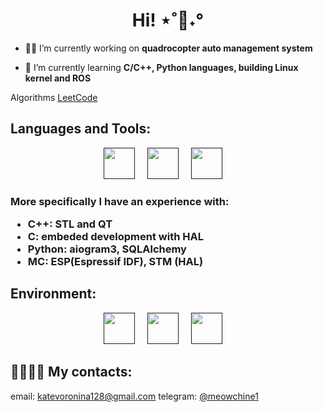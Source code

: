 <h1 align="center">Hi! ⋆˚🐾˖° </h1>


- 👨‍💻 I’m currently working on **quadrocopter auto management system**

- 🌱 I’m currently learning **C/C++, Python languages, building Linux kernel and ROS**

Algorithms <a href="https://leetcode.com/u/meowchine1/"> LeetCode </a>  

<h2 align="left">Languages and Tools:</h2>
<div align="center">
  <a href="" target="blank"> <img src="https://skillicons.dev/icons?i=c" height="50" alt="" /></a>
  <img width="12" />
  <a href="" target="blank"> <img src="https://skillicons.dev/icons?i=cpp" height="50" alt="" /></a>
  <img width="12" />
  <a href="" target="blank"><img src="https://skillicons.dev/icons?i=python" height="50" alt="" /></a>
  <img width="12" />
  </div>

<h3 align="left">More specifically I have an experience with:
  <ul>
  <li>C++: STL and QT </li>
  <li>C: embeded development with HAL </li>
  <li>Python: aiogram3, SQLAlchemy</li>
  <li>MC: ESP(Espressif IDF), STM (HAL)</li>
</ul>
</h3>
 
  
<h2>Environment:</h2>
<div align="center">
  <a href="" target="blank"><img src="https://skillicons.dev/icons?i=ubuntu" height="50" alt="" /></a>
  <img width="12" />
  <a href="" target="blank"><img src="https://skillicons.dev/icons?i=docker" height="50" alt="" /></a>
  <img width="12" />
  <a href="" target="blank"><img src="https://skillicons.dev/icons?i=ros" height="50" alt="" /></a>
  <img width="12" />
</div>  

<h2 align="left">🎀🫶🏻💌 My contacts:</h2>
  
email: katevoronina128@gmail.com
telegram: [@meowchine1](https://@meowchine1)

 
<!--
**Meowchine1/Meowchine1** is a ✨ _special_ ✨ repository because its `README.md` (this file) appears on your GitHub profile.

Here are some ideas to get you started:

- 🔭 I’m currently working on ...
- 🌱 I’m currently learning ...
- 👯 I’m looking to collaborate on ...
- 🤔 I’m looking for help with ...
- 💬 Ask me about ...
- 📫 How to reach me: ...
- 😄 Pronouns: ...
- ⚡ Fun fact: ...
-->
